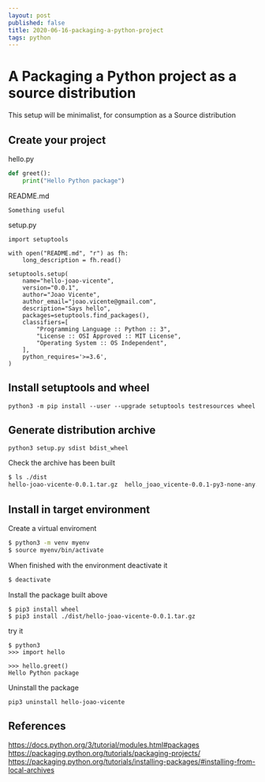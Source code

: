 ```yaml
---
layout: post
published: false
title: 2020-06-16-packaging-a-python-project
tags: python
---
```

# A Packaging a Python project as a source distribution

This setup will be minimalist, for consumption as a Source distribution

## Create your project

hello.py
```python
def greet():
	print("Hello Python package")
```

README.md
```
Something useful
```

setup.py
```
import setuptools

with open("README.md", "r") as fh:
    long_description = fh.read()

setuptools.setup(
    name="hello-joao-vicente",
    version="0.0.1",
    author="Joao Vicente",
    author_email="joao.vicente@gmail.com",
    description="Says hello",
    packages=setuptools.find_packages(),
    classifiers=[
        "Programming Language :: Python :: 3",
        "License :: OSI Approved :: MIT License",
        "Operating System :: OS Independent",
    ],
    python_requires='>=3.6',
)
```

## Install setuptools and wheel 

```
python3 -m pip install --user --upgrade setuptools testresources wheel
```

## Generate distribution archive

```
python3 setup.py sdist bdist_wheel
```

Check the archive has been built

```bash
$ ls ./dist
hello-joao-vicente-0.0.1.tar.gz  hello_joao_vicente-0.0.1-py3-none-any.whl
```

## Install in target environment

Create a virtual enviroment

```bash
$ python3 -m venv myenv
$ source myenv/bin/activate
```

When finished with the environment deactivate it

```bash
$ deactivate
```

Install the package built above

```
$ pip3 install wheel
$ pip3 install ./dist/hello-joao-vicente-0.0.1.tar.gz
```

try it
```
$ python3
>>> import hello

>>> hello.greet()
Hello Python package
```

Uninstall the package
```
pip3 uninstall hello-joao-vicente
```

## References
https://docs.python.org/3/tutorial/modules.html#packages
https://packaging.python.org/tutorials/packaging-projects/
https://packaging.python.org/tutorials/installing-packages/#installing-from-local-archives
